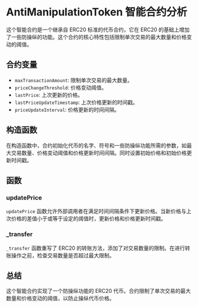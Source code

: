 # AntiManipulationToken 智能合约分析

这个智能合约是一个继承自 ERC20 标准的代币合约，它在 ERC20 的基础上增加了一些防操纵的功能。这个合约的核心特性包括限制单次交易的最大数量和价格变动的阈值。

## 合约变量

- `maxTransactionAmount`: 限制单次交易的最大数量。
- `priceChangeThreshold`: 价格变动阈值。
- `lastPrice`: 上次更新的价格。
- `lastPriceUpdateTimestamp`: 上次价格更新的时间戳。
- `priceUpdateInterval`: 价格更新的时间间隔。

## 构造函数

在构造函数中，合约初始化代币的名字、符号和一些防操纵功能所需的参数，如最大交易数量、价格变动阈值和价格更新时间间隔。同时设置初始价格和初始价格更新时间戳。

## 函数

### updatePrice

`updatePrice` 函数允许外部调用者在满足时间间隔条件下更新价格。当新价格与上次价格的差值小于或等于设定的阈值时，更新价格和价格更新时间戳。

### _transfer

`_transfer` 函数重写了 ERC20 的转账方法，添加了对交易数量的限制。在进行转账操作之前，检查交易数量是否超过最大限制。

## 总结

这个智能合约实现了一个防操纵功能的 ERC20 代币。合约限制了单次交易的最大数量和价格变动的阈值，以防止操纵代币价格。